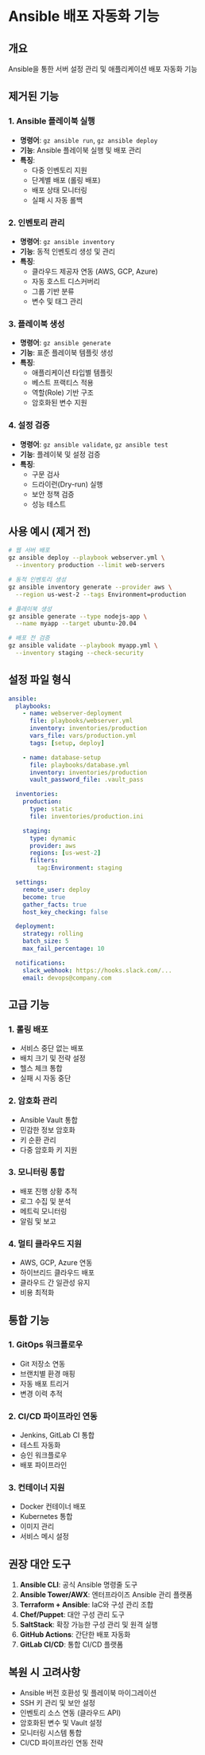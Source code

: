 # Ansible 배포 자동화 기능

## 개요

Ansible을 통한 서버 설정 관리 및 애플리케이션 배포 자동화 기능

## 제거된 기능

### 1. Ansible 플레이북 실행

- **명령어**: `gz ansible run`, `gz ansible deploy`
- **기능**: Ansible 플레이북 실행 및 배포 관리
- **특징**:
  - 다중 인벤토리 지원
  - 단계별 배포 (롤링 배포)
  - 배포 상태 모니터링
  - 실패 시 자동 롤백

### 2. 인벤토리 관리

- **명령어**: `gz ansible inventory`
- **기능**: 동적 인벤토리 생성 및 관리
- **특징**:
  - 클라우드 제공자 연동 (AWS, GCP, Azure)
  - 자동 호스트 디스커버리
  - 그룹 기반 분류
  - 변수 및 태그 관리

### 3. 플레이북 생성

- **명령어**: `gz ansible generate`
- **기능**: 표준 플레이북 템플릿 생성
- **특징**:
  - 애플리케이션 타입별 템플릿
  - 베스트 프랙티스 적용
  - 역할(Role) 기반 구조
  - 암호화된 변수 지원

### 4. 설정 검증

- **명령어**: `gz ansible validate`, `gz ansible test`
- **기능**: 플레이북 및 설정 검증
- **특징**:
  - 구문 검사
  - 드라이런(Dry-run) 실행
  - 보안 정책 검증
  - 성능 테스트

## 사용 예시 (제거 전)

```bash
# 웹 서버 배포
gz ansible deploy --playbook webserver.yml \
  --inventory production --limit web-servers

# 동적 인벤토리 생성
gz ansible inventory generate --provider aws \
  --region us-west-2 --tags Environment=production

# 플레이북 생성
gz ansible generate --type nodejs-app \
  --name myapp --target ubuntu-20.04

# 배포 전 검증
gz ansible validate --playbook myapp.yml \
  --inventory staging --check-security
```

## 설정 파일 형식

```yaml
ansible:
  playbooks:
    - name: webserver-deployment
      file: playbooks/webserver.yml
      inventory: inventories/production
      vars_file: vars/production.yml
      tags: [setup, deploy]

    - name: database-setup
      file: playbooks/database.yml
      inventory: inventories/production
      vault_password_file: .vault_pass

  inventories:
    production:
      type: static
      file: inventories/production.ini

    staging:
      type: dynamic
      provider: aws
      regions: [us-west-2]
      filters:
        tag:Environment: staging

  settings:
    remote_user: deploy
    become: true
    gather_facts: true
    host_key_checking: false

  deployment:
    strategy: rolling
    batch_size: 5
    max_fail_percentage: 10

  notifications:
    slack_webhook: https://hooks.slack.com/...
    email: devops@company.com
```

## 고급 기능

### 1. 롤링 배포

- 서비스 중단 없는 배포
- 배치 크기 및 전략 설정
- 헬스 체크 통합
- 실패 시 자동 중단

### 2. 암호화 관리

- Ansible Vault 통합
- 민감한 정보 암호화
- 키 순환 관리
- 다중 암호화 키 지원

### 3. 모니터링 통합

- 배포 진행 상황 추적
- 로그 수집 및 분석
- 메트릭 모니터링
- 알림 및 보고

### 4. 멀티 클라우드 지원

- AWS, GCP, Azure 연동
- 하이브리드 클라우드 배포
- 클라우드 간 일관성 유지
- 비용 최적화

## 통합 기능

### 1. GitOps 워크플로우

- Git 저장소 연동
- 브랜치별 환경 매핑
- 자동 배포 트리거
- 변경 이력 추적

### 2. CI/CD 파이프라인 연동

- Jenkins, GitLab CI 통합
- 테스트 자동화
- 승인 워크플로우
- 배포 파이프라인

### 3. 컨테이너 지원

- Docker 컨테이너 배포
- Kubernetes 통합
- 이미지 관리
- 서비스 메시 설정

## 권장 대안 도구

1. **Ansible CLI**: 공식 Ansible 명령줄 도구
2. **Ansible Tower/AWX**: 엔터프라이즈 Ansible 관리 플랫폼
3. **Terraform + Ansible**: IaC와 구성 관리 조합
4. **Chef/Puppet**: 대안 구성 관리 도구
5. **SaltStack**: 확장 가능한 구성 관리 및 원격 실행
6. **GitHub Actions**: 간단한 배포 자동화
7. **GitLab CI/CD**: 통합 CI/CD 플랫폼

## 복원 시 고려사항

- Ansible 버전 호환성 및 플레이북 마이그레이션
- SSH 키 관리 및 보안 설정
- 인벤토리 소스 연동 (클라우드 API)
- 암호화된 변수 및 Vault 설정
- 모니터링 시스템 통합
- CI/CD 파이프라인 연동 전략

